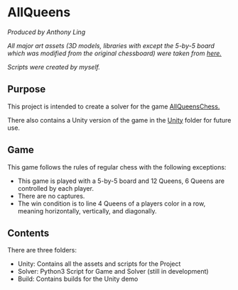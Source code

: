 # AllQueens
_Produced by Anthony Ling_

_All major art assets (3D models, libraries with except the 5-by-5 board which was modified from the original chessboard) were taken from [here.](https://www.raywenderlich.com/5441-how-to-make-a-chess-game-with-unity.)_

_Scripts were created by myself._

## Purpose
This project is intended to create a solver for the game [AllQueensChess.](https://www.thinkfun.com/products/all-queens-chess/ "AllQueensChess")

There also contains a Unity version of the game in the [Unity](https://github.com/Ant1ng2/FourQueens/tree/master/Unity) folder for future use.

## Game
This game follows the rules of regular chess with the following exceptions:
* This game is played with a 5-by-5 board and 12 Queens, 6 Queens are controlled by each player.
* There are no captures.
* The win condition is to line 4 Queens of a players color in a row, meaning horizontally, vertically, and diagonally.

## Contents
There are three folders:
* Unity: Contains all the assets and scripts for the Project
* Solver: Python3 Script for Game and Solver (still in development)
* Build: Contains builds for the Unity demo
